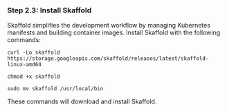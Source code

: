 ### Step 2.3: Install Skaffold

Skaffold simplifies the development workflow by managing Kubernetes manifests and building container images. Install Skaffold with the following commands:

`curl -Lo skaffold https://storage.googleapis.com/skaffold/releases/latest/skaffold-linux-amd64`

`chmod +x skaffold`

`sudo mv skaffold /usr/local/bin`

These commands will download and install Skaffold.